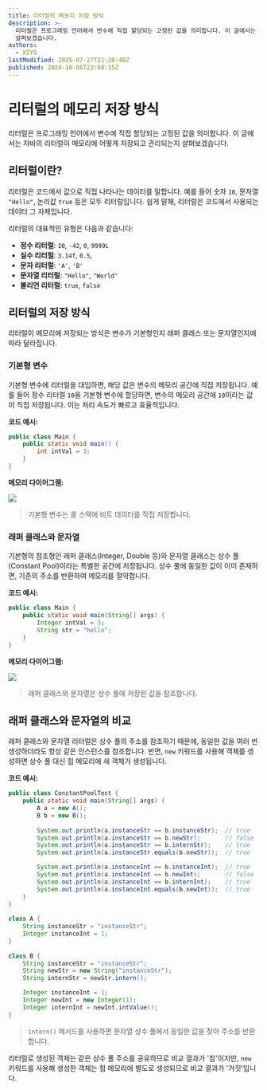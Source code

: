 ```yaml
---
title: 리터럴의 메모리 저장 방식
description: >-
  리터럴은 프로그래밍 언어에서 변수에 직접 할당되는 고정된 값을 의미합니다. 이 글에서는 자바의 리터럴이 메모리에 어떻게 저장되고 관리되는지
  살펴보겠습니다.
authors:
  - XIYO
lastModified: 2025-07-27T21:20:48Z
published: 2024-10-05T22:08:15Z
---
```

# 리터럴의 메모리 저장 방식

리터럴은 프로그래밍 언어에서 변수에 직접 할당되는 고정된 값을 의미합니다. 이 글에서는 자바의 리터럴이 메모리에 어떻게 저장되고 관리되는지 살펴보겠습니다.

## 리터럴이란?

리터럴은 코드에서 값으로 직접 나타나는 데이터를 말합니다. 예를 들어 숫자 `10`, 문자열 `"Hello"`, 논리값 `true` 등은 모두 리터럴입니다. 쉽게 말해, 리터럴은 코드에서 사용되는 데이터 그 자체입니다.

리터럴의 대표적인 유형은 다음과 같습니다:

- **정수 리터럴**: `10`, `-42`, `0`, `9999L`
- **실수 리터럴**: `3.14f`, `0.5`, 
- **문자 리터럴**: `'A'`, `'B'`
- **문자열 리터럴**: `"Hello"`, `"World"`
- **불리언 리터럴**: `true`, `false`

## 리터럴의 저장 방식

리터럴이 메모리에 저장되는 방식은 변수가 기본형인지 래퍼 클래스 또는 문자열인지에 따라 달라집니다.

### 기본형 변수

기본형 변수에 리터럴을 대입하면, 해당 값은 변수의 메모리 공간에 직접 저장됩니다. 예를 들어 정수 리터럴 `10`을 기본형 변수에 할당하면, 변수의 메모리 공간에 `10`이라는 값이 직접 저장됩니다. 이는 처리 속도가 빠르고 효율적입니다.

**코드 예시:**
```java
public class Main {
    public static void main() {
        int intVal = 3;
    }
}
```

**메모리 다이어그램:**

[![](https://mermaid.ink/img/pako:eNpVULFOwzAQ_RXrJpCiKHHqNvEIrJ2KGCAMJnabiMSuXEdQomydkNhZ-g8dGOCb2v5DL4lU1JNlv3d67-l8DWRGKuAwL81blgvryP1NqgnWqn5ZWLHMya0oy5kT2etTCh0mPUnhedB1JQurMlcYfXZfJExFodHcPX6F19X1hburQrsHUaJoAJxEh-032f9tjp-_ZP-1O2x_jpvdhU1pORAE4EGlLGZL_EvTtVNwuapUChyhFBYHTnWLOlE7M1vrDLiztfLAmnqRA5-LcoWsXkrh1F0hcPLq3F0K_WjMP1eycMZOh9X1G-w1wBt4B54EfsLoKKaTgMZROGYerIHTkPrJmOIJJ0E8DuKo9eCjT438MGDBiLIwYiyJ6Ii1J9YYgVQ?type=png)](https://mermaid.live/edit#pako:eNpVULFOwzAQ_RXrJpCiKHHqNvEIrJ2KGCAMJnabiMSuXEdQomydkNhZ-g8dGOCb2v5DL4lU1JNlv3d67-l8DWRGKuAwL81blgvryP1NqgnWqn5ZWLHMya0oy5kT2etTCh0mPUnhedB1JQurMlcYfXZfJExFodHcPX6F19X1hburQrsHUaJoAJxEh-032f9tjp-_ZP-1O2x_jpvdhU1pORAE4EGlLGZL_EvTtVNwuapUChyhFBYHTnWLOlE7M1vrDLiztfLAmnqRA5-LcoWsXkrh1F0hcPLq3F0K_WjMP1eycMZOh9X1G-w1wBt4B54EfsLoKKaTgMZROGYerIHTkPrJmOIJJ0E8DuKo9eCjT438MGDBiLIwYiyJ6Ii1J9YYgVQ)

> 기본형 변수는 콜 스택에 비트 데이터를 직접 저장합니다.

### 래퍼 클래스와 문자열

기본형의 참조형인 래퍼 클래스(Integer, Double 등)와 문자열 클래스는 상수 풀(Constant Pool)이라는 특별한 공간에 저장됩니다. 상수 풀에 동일한 값이 이미 존재하면, 기존의 주소를 반환하여 메모리를 절약합니다.

**코드 예시:**
```java
public class Main {
    public static void main(String[] args) {
        Integer intVal = 3;
        String str = "hello";
    }
}
```

**메모리 다이어그램:**

[![](https://mermaid.ink/img/pako:eNqFUj1PwzAQ_SvWLQWprfLRtEkGBmBhqIRUxABhMInbRLh25TiCUnWrGBDsLJ34Ax0YQOIftf0POE6b0gLiFMX3rHf37sk3gpBHBHzoUn4bxlhIdHYYMKQiza57Ag9idIQp7Ugc3lwGkOdIgwCuCl4eUSJIKBPOyuqtDm2cMFWcH_W--u3tb1XnkTB5jqkinTBJekSsLny0eP1cPDz94KdSKHJHioT1cvArkbCoAGWya42zVGImTznPtdcQ5XirE00kEZgWI65HsxfTFzT_mCwf39H8ebaYvi0ns7JMa-7oFfPuqK5M_C2eakKhra1WYkIpr_wvv7FczIxqtYNvXlbTSaHvSxmoQp8I9VCRWoxRTgpAxqRPAvBVGmGhXj9gY8XDmeSdIQvBlyIjVRA868XgdzFNFcoGEZbkOMHKfb-8HWB2wfkGkyiRXLSLPdTrqDngj-AOfM-oe47VcK2WYbm22XSqMATfMq2617TUZ7YMt2m49rgK97qrXTcNx2hYjmk7jmdbDWf8BU0T910?type=png)](https://mermaid.live/edit#pako:eNqFUj1PwzAQ_SvWLQWprfLRtEkGBmBhqIRUxABhMInbRLh25TiCUnWrGBDsLJ34Ax0YQOIftf0POE6b0gLiFMX3rHf37sk3gpBHBHzoUn4bxlhIdHYYMKQiza57Ag9idIQp7Ugc3lwGkOdIgwCuCl4eUSJIKBPOyuqtDm2cMFWcH_W--u3tb1XnkTB5jqkinTBJekSsLny0eP1cPDz94KdSKHJHioT1cvArkbCoAGWya42zVGImTznPtdcQ5XirE00kEZgWI65HsxfTFzT_mCwf39H8ebaYvi0ns7JMa-7oFfPuqK5M_C2eakKhra1WYkIpr_wvv7FczIxqtYNvXlbTSaHvSxmoQp8I9VCRWoxRTgpAxqRPAvBVGmGhXj9gY8XDmeSdIQvBlyIjVRA868XgdzFNFcoGEZbkOMHKfb-8HWB2wfkGkyiRXLSLPdTrqDngj-AOfM-oe47VcK2WYbm22XSqMATfMq2617TUZ7YMt2m49rgK97qrXTcNx2hYjmk7jmdbDWf8BU0T910)

> 래퍼 클래스와 문자열은 상수 풀에 저장된 값을 참조합니다.

## 래퍼 클래스와 문자열의 비교

래퍼 클래스와 문자열 리터럴은 상수 풀의 주소를 참조하기 때문에, 동일한 값을 여러 번 생성하더라도 항상 같은 인스턴스를 참조합니다. 반면, `new` 키워드를 사용해 객체를 생성하면 상수 풀 대신 힙 메모리에 새 객체가 생성됩니다.

**코드 예시:**
```java
public class ConstantPoolTest {  
    public static void main(String[] args) {  
        A a = new A();  
        B b = new B();  
  
        System.out.println(a.instanceStr == b.instanceStr);  // true  
        System.out.println(a.instanceStr == b.newStr);       // false  
        System.out.println(a.instanceStr == b.internStr);    // true  
        System.out.println(a.instanceStr.equals(b.newStr));  // true  

        System.out.println(a.instanceInt == b.instanceInt);  // true  
        System.out.println(a.instanceInt == b.newInt);       // false  
        System.out.println(a.instanceInt == b.internInt);    // true  
        System.out.println(a.instanceInt.equals(b.newInt));  // true  
    }  
}  
  
class A {  
    String instanceStr = "instanceStr";  
    Integer instanceInt = 1;  
}  
  
class B {  
    String instanceStr = "instanceStr";  
    String newStr = new String("instanceStr");  
    String internStr = newStr.intern();  

    Integer instanceInt = 1;  
    Integer newInt = new Integer(1);  
    Integer internInt = newInt.intValue();  
}
```
> `intern()` 메서드를 사용하면 문자열 상수 풀에서 동일한 값을 찾아 주소를 반환합니다.

리터럴로 생성된 객체는 같은 상수 풀 주소를 공유하므로 비교 결과가 '참'이지만, `new` 키워드를 사용해 생성한 객체는 힙 메모리에 별도로 생성되므로 비교 결과가 '거짓'입니다.
